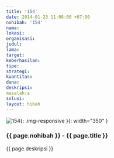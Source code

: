 ```yaml
---
title: '154'
date: 2014-01-23 11:08:00 +07:00
nohibah: '154'
nama:
lokasi:
organisasi:
judul:
lama:
target:
keberhasilan:
tipe:
strategi:
kuantitas:
dana:
deskripsi:
masalah:a
solusi:
layout: hibah
---
```


![154](/static/img/hibahcms/154.png){: .img-responsive }{: width="350" }

### {{ page.nohibah }} - {{ page.title }}

{{ page.deskripsi }}
